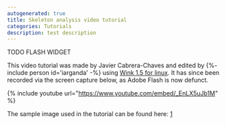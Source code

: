 ```yaml
---
autogenerated: true
title: Skeleton analysis video tutorial
categories: Tutorials
description: test description
---
```


TODO FLASH WIDGET

This video tutorial was made by Javier Cabrera-Chaves and edited by {%- include person id='iarganda' -%} using [Wink 1.5 for linux](http://www.debugmode.com/wink/). It has since been recorded via the screen capture below, as Adobe Flash is now defunct.

{% include youtube url="https://www.youtube.com/embed/_EnLX5uJb1M" %}

The sample image used in the tutorial can be found here: [1](http://neuromorpho.org/neuroMorpho/neuron_info.jsp?neuron_name=LAB4Lskeleton)
